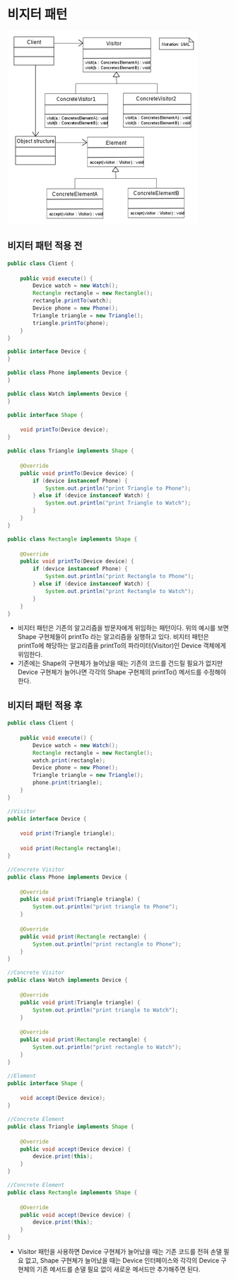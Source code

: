 # 비지터 패턴
<img src="./../img/visitor-pattern.png">

## 비지터 패턴 적용 전
```java
public class Client {

    public void execute() {
        Device watch = new Watch();
        Rectangle rectangle = new Rectangle();
        rectangle.printTo(watch);
        Device phone = new Phone();
        Triangle triangle = new Triangle();
        triangle.printTo(phone);
    }
}
```
```java
public interface Device {
}
```
```java
public class Phone implements Device {
}
```
```java
public class Watch implements Device {
}
```
```java
public interface Shape {

    void printTo(Device device);
}
```
```java
public class Triangle implements Shape {

    @Override
    public void printTo(Device device) {
        if (device instanceof Phone) {
            System.out.println("print Triangle to Phone");
        } else if (device instanceof Watch) {
            System.out.println("print Triangle to Watch");
        }
    }
}
```
```java
public class Rectangle implements Shape {

    @Override
    public void printTo(Device device) {
        if (device instanceof Phone) {
            System.out.println("print Rectangle to Phone");
        } else if (device instanceof Watch) {
            System.out.println("print Rectangle to Watch");
        }
    }
}
```
* 비지터 패턴은 기존의 알고리즘을 방문자에게 위임하는 패턴이다. 위의 예시를 보면 Shape 구현체들이 printTo 라는 알고리즘을 실행하고 있다. 비지터 패턴은 printTo에 해당하는 알고리즘을 printTo의 파라미터(Visitor)인 Device 객체에게 위임한다.
* 기존에는 Shape의 구현체가 늘어났을 때는 기존의 코드를 건드릴 필요가 없지만 Device 구현체가 늘어나면 각각의 Shape 구현체의 printTo() 메서드를 수정해야한다.
## 비지터 패턴 적용 후
```java
public class Client {

    public void execute() {
        Device watch = new Watch();
        Rectangle rectangle = new Rectangle();
        watch.print(rectangle);
        Device phone = new Phone();
        Triangle triangle = new Triangle();
        phone.print(triangle);
    }
}
```
```java
//Visitor
public interface Device {

    void print(Triangle triangle);

    void print(Rectangle rectangle);
}
```
```java
//Concrete Visitor
public class Phone implements Device {

    @Override
    public void print(Triangle triangle) {
        System.out.println("print triangle to Phone");
    }

    @Override
    public void print(Rectangle rectangle) {
        System.out.println("print rectangle to Phone");
    }
}
```
```java
//Concrete Visitor
public class Watch implements Device {

    @Override
    public void print(Triangle triangle) {
        System.out.println("print triangle to Watch");
    }

    @Override
    public void print(Rectangle rectangle) {
        System.out.println("print rectangle to Watch");
    }
}
```
```java
//Element
public interface Shape {

    void accept(Device device);
}
```
```java
//Concrete Element
public class Triangle implements Shape {

    @Override
    public void accept(Device device) {
        device.print(this);
    }
}
```
```java
//Concrete Element
public class Rectangle implements Shape {

    @Override
    public void accept(Device device) {
        device.print(this);
    }
}
```
* Visitor 패턴을 사용하면 Device 구현체가 늘어났을 때는 기존 코드를 전혀 손댈 필요 없고, Shape 구현체가 늘어났을 때는 Device 인터페이스와 각각의 Device 구현체의 기존 메서드를 손댈 필요 없이 새로운 메서드만 추가해주면 된다.